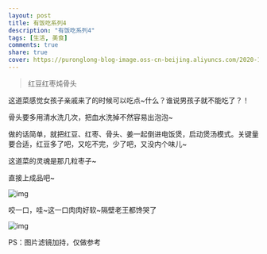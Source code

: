 ```yaml
---
layout: post
title: 有饭吃系列4
description: "有饭吃系列4"
tags: [生活, 美食]
comments: true
share: true
cover: https://puronglong-blog-image.oss-cn-beijing.aliyuncs.com/2020-12-26-IMG_4259.JPG
---
```


> 红豆红枣炖骨头

<!-- more -->

这道菜感觉女孩子亲戚来了的时候可以吃点~什么？谁说男孩子就不能吃了？！

骨头要多用清水洗几次，把血水洗掉不然容易出泡泡~

做的话简单，就把红豆、红枣、骨头、姜一起倒进电饭煲，启动煲汤模式。关键量要合适，红豆多了吧，又吃不完，少了吧，又没内个味儿~

这道菜的灵魂是那几粒枣子~

直接上成品吧~

![img](https://puronglong-blog-image.oss-cn-beijing.aliyuncs.com/2020-12-26-IMG_4259.JPG)

咬一口，哇~这一口肉肉好软~隔壁老王都馋哭了

![img](https://puronglong-blog-image.oss-cn-beijing.aliyuncs.com/2020-12-26-IMG_4266.JPG)

PS：图片滤镜加持，仅做参考
